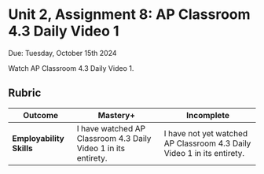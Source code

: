 # Unit 2, Assignment 8: AP Classroom 4.3 Daily Video 1
Due: Tuesday, October 15th 2024

Watch AP Classroom 4.3 Daily Video 1.

## Rubric

|Outcome|Mastery+|Incomplete|
|---|---|---|
|**Employability Skills**|I have watched AP Classroom 4.3 Daily Video 1 in its entirety.|I have not yet watched AP Classroom 4.3 Daily Video 1 in its entirety.|

